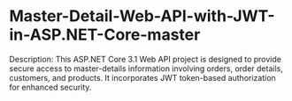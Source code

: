 # Master-Detail-Web-API-with-JWT-in-ASP.NET-Core-master
Description: This ASP.NET Core 3.1 Web API project is designed to provide secure access to master-details information involving orders, order details, customers, and products. It incorporates JWT token-based authorization for enhanced security.
